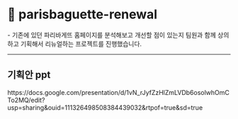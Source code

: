 <h1>📌  parisbaguette-renewal</h1>
- 기존에 있던 파리바게뜨 홈페이지를 분석해보고 개선할 점이 있는지 팀원과 함께 상의하고 기획해서 리뉴얼하는 프로젝트를 진행했습니다. 
<hr>
<h2>기획안 ppt </h2>
<p>https://docs.google.com/presentation/d/1vN_rJyfZzHlZmLVDb6osolwhOmCTo2MQ/edit?usp=sharing&ouid=111326498508384439032&rtpof=true&sd=true</p>
